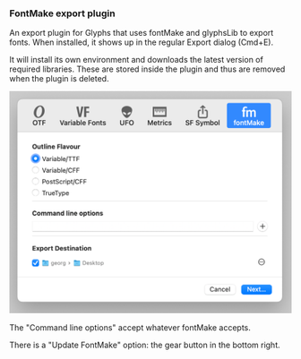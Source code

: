 ### FontMake export plugin

An export plugin for Glyphs that uses fontMake and glyphsLib to export fonts. When installed, it shows up in the regular Export dialog (Cmd+E).

It will install its own environment and downloads the latest version of required libraries. These are stored inside the plugin and thus are removed when the plugin is deleted. 

![export dialog](exportDialog.png)

The "Command line options" accept whatever fontMake accepts. 

There is a "Update FontMake" option: the gear button in the bottom right. 
